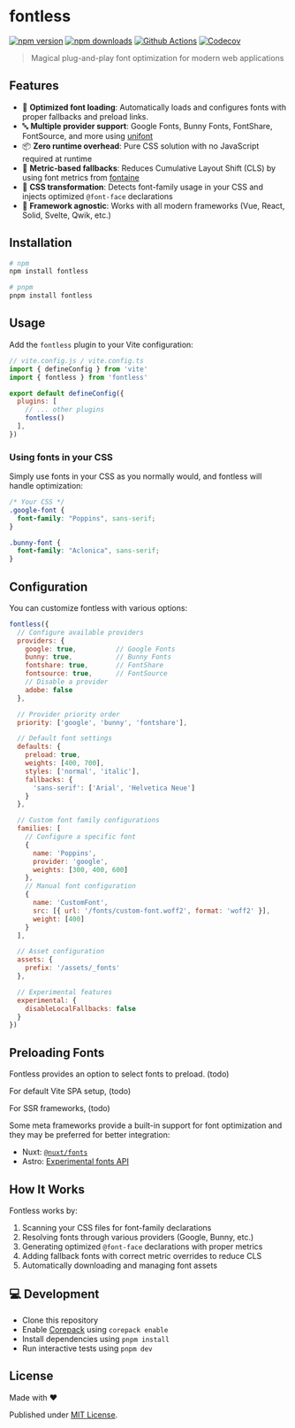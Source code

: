 # fontless

[![npm version][npm-version-src]][npm-version-href]
[![npm downloads][npm-downloads-src]][npm-downloads-href]
[![Github Actions][github-actions-src]][github-actions-href]
[![Codecov][codecov-src]][codecov-href]

> Magical plug-and-play font optimization for modern web applications

## Features

- 🚀 **Optimized font loading**: Automatically loads and configures fonts with proper fallbacks and preload links.
- 🔤 **Multiple provider support**: Google Fonts, Bunny Fonts, FontShare, FontSource, and more using [unifont](https://github.com/unjs/unifont)
- 📦 **Zero runtime overhead**: Pure CSS solution with no JavaScript required at runtime
- 📏 **Metric-based fallbacks**: Reduces Cumulative Layout Shift (CLS) by using font metrics from [fontaine](https://github.com/unjs/fontaine)
- 🔄 **CSS transformation**: Detects font-family usage in your CSS and injects optimized `@font-face` declarations
- 🎯 **Framework agnostic**: Works with all modern frameworks (Vue, React, Solid, Svelte, Qwik, etc.)

## Installation

```sh
# npm
npm install fontless

# pnpm
pnpm install fontless
```

## Usage

Add the `fontless` plugin to your Vite configuration:

```js
// vite.config.js / vite.config.ts
import { defineConfig } from 'vite'
import { fontless } from 'fontless'

export default defineConfig({
  plugins: [
    // ... other plugins
    fontless()
  ],
})
```

### Using fonts in your CSS

Simply use fonts in your CSS as you normally would, and fontless will handle optimization:

```css
/* Your CSS */
.google-font {
  font-family: "Poppins", sans-serif;
}

.bunny-font {
  font-family: "Aclonica", sans-serif;
}
```

## Configuration

You can customize fontless with various options:

```js
fontless({
  // Configure available providers
  providers: {
    google: true,          // Google Fonts
    bunny: true,           // Bunny Fonts
    fontshare: true,       // FontShare
    fontsource: true,      // FontSource
    // Disable a provider
    adobe: false
  },

  // Provider priority order
  priority: ['google', 'bunny', 'fontshare'],

  // Default font settings
  defaults: {
    preload: true,
    weights: [400, 700],
    styles: ['normal', 'italic'],
    fallbacks: {
      'sans-serif': ['Arial', 'Helvetica Neue']
    }
  },

  // Custom font family configurations
  families: [
    // Configure a specific font
    {
      name: 'Poppins',
      provider: 'google',
      weights: [300, 400, 600]
    },
    // Manual font configuration
    {
      name: 'CustomFont',
      src: [{ url: '/fonts/custom-font.woff2', format: 'woff2' }],
      weight: [400]
    }
  ],

  // Asset configuration
  assets: {
    prefix: '/assets/_fonts'
  },

  // Experimental features
  experimental: {
    disableLocalFallbacks: false
  }
})
```

## Preloading Fonts

<!-- reference: https://fontsource.org/docs/getting-started/preload -->

Fontless provides an option to select fonts to preload. (todo)

For default Vite SPA setup, (todo)

For SSR frameworks, (todo)

Some meta frameworks provide a built-in support for font optimization and they may be preferred for better integration:
- Nuxt: [`@nuxt/fonts`](https://nuxt.com/modules/fonts)
- Astro: [Experimental fonts API](https://docs.astro.build/en/reference/experimental-flags/fonts/)

## How It Works

Fontless works by:

1. Scanning your CSS files for font-family declarations
2. Resolving fonts through various providers (Google, Bunny, etc.)
3. Generating optimized `@font-face` declarations with proper metrics
4. Adding fallback fonts with correct metric overrides to reduce CLS
5. Automatically downloading and managing font assets

## 💻 Development

- Clone this repository
- Enable [Corepack](https://github.com/nodejs/corepack) using `corepack enable`
- Install dependencies using `pnpm install`
- Run interactive tests using `pnpm dev`

## License

Made with ❤️

Published under [MIT License](./LICENCE).

<!-- Badges -->

[npm-version-src]: https://img.shields.io/npm/v/fontless?style=flat-square
[npm-version-href]: https://npmjs.com/package/fontless
[npm-downloads-src]: https://img.shields.io/npm/dm/fontless?style=flat-square
[npm-downloads-href]: https://npm.chart.dev/fontless
[github-actions-src]: https://img.shields.io/github/actions/workflow/status/unjs/fontaine/ci.yml?branch=main&style=flat-square
[github-actions-href]: https://github.com/unjs/fontaine/actions/workflows/ci.yml
[codecov-src]: https://img.shields.io/codecov/c/gh/unjs/fontaine/main?style=flat-square
[codecov-href]: https://codecov.io/gh/unjs/fontaine

